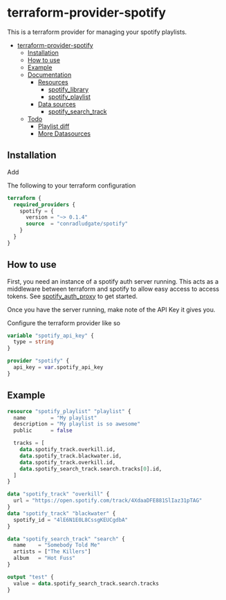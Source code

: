 # terraform-provider-spotify

This is a terraform provider for managing your spotify playlists.
- [terraform-provider-spotify](#terraform-provider-spotify)
  - [Installation](#installation)
  - [How to use](#how-to-use)
  - [Example](#example)
  - [Documentation](#documentation)
    - [Resources](#resources)
      - [spotify_library](#spotify_library)
      - [spotify_playlist](#spotify_playlist)
    - [Data sources](#data-sources)
      - [spotify_search_track](#spotify_search_track)
  - [Todo](#todo)
    - [Playlist diff](#playlist-diff)
    - [More Datasources](#more-datasources)

## Installation

Add

The following to your terraform configuration

```tf
terraform {
  required_providers {
    spotify = {
      version = "~> 0.1.4"
      source  = "conradludgate/spotify"
    }
  }
}
```

## How to use

First, you need an instance of a spotify auth server running. This acts as a middleware between terraform and spotify to allow easy access to access tokens.
See [spotify_auth_proxy](/spotify_auth_proxy) to get started.

Once you have the server running, make note of the API Key it gives you.

Configure the terraform provider like so

```tf
variable "spotify_api_key" {
  type = string
}

provider "spotify" {
  api_key = var.spotify_api_key
}
```

## Example

```tf
resource "spotify_playlist" "playlist" {
  name        = "My playlist"
  description = "My playlist is so awesome"
  public      = false

  tracks = [
    data.spotify_track.overkill.id,
    data.spotify_track.blackwater.id,
    data.spotify_track.overkill.id,
    data.spotify_search_track.search.tracks[0].id,
  ]
}

data "spotify_track" "overkill" {
  url = "https://open.spotify.com/track/4XdaaDFE881SlIaz31pTAG"
}
data "spotify_track" "blackwater" {
  spotify_id = "4lE6N1E0L8CssgKEUCgdbA"
}

data "spotify_search_track" "search" {
  name    = "Somebody Told Me"
  artists = ["The Killers"]
  album   = "Hot Fuss"
}

output "test" {
  value = data.spotify_search_track.search.tracks
}
```
